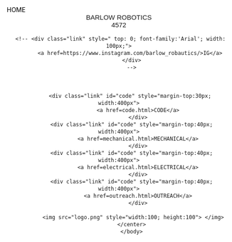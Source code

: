 <html style="background-color:white; scroll-behavior: smooth;">
    <head>
        <title> HOME </title>
        <link rel="stylesheet" type="text/css" href="style.css"> 
    </head>
    <body>
     <div id=transition>
        <div class="header"style="color: black;">
            HOME
        </div>
         <center>
        <div style=" margin-top: 10; font-family:'Arial'; font-size:15px; width: 180px">
                BARLOW ROBOTICS 4572
        </div>
        
       
            
            
     <!-- <div class="link" style=" top: 0; font-family:'Arial'; width: 100px;">
           <a href=https://www.instagram.com/barlow_robautics/>IG</a>
            </div>
            -->
            
            
            
           <div class="link" id="code" style="margin-top:30px; width:400px">
                <a href=code.html>CODE</a>
                </div>
            <div class="link" id="code" style="margin-top:40px; width:400px">
                <a href=mechanical.html>MECHANICAL</a>
                </div>
            <div class="link" id="code" style="margin-top:40px; width:400px">
                <a href=electrical.html>ELECTRICAL</a>
                </div>
            <div class="link" id="code" style="margin-top:40px; width:400px">
                <a href=outreach.html>OUTREACH</a>
                </div>
             
             <img src="logo.png" style="width:100; height:100"> </img>
            </center>
            </body>
